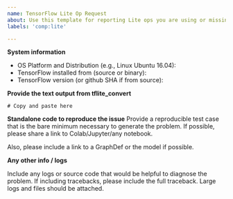 ```yaml
---
name: TensorFlow Lite Op Request
about: Use this template for reporting Lite ops you are using or missing
labels: 'comp:lite'

---
```


**System information**
- OS Platform and Distribution (e.g., Linux Ubuntu 16.04):
- TensorFlow installed from (source or binary):
- TensorFlow version (or github SHA if from source):


**Provide the text output from tflite_convert**

```
# Copy and paste here
```

**Standalone code to reproduce the issue** 
Provide a reproducible test case that is the bare minimum necessary to generate
the problem. If possible, please share a link to Colab/Jupyter/any notebook.

Also, please include a link to a GraphDef or the model if possible.

**Any other info / logs**

Include any logs or source code that would be helpful to diagnose the problem.
If including tracebacks, please include the full traceback. Large logs and files
should be attached.
